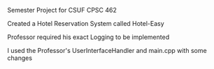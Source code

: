 Semester Project for CSUF CPSC 462

Created a Hotel Reservation System called Hotel-Easy

Professor required his exact Logging to be implemented 

I used the Professor's UserInterfaceHandler and main.cpp with some changes